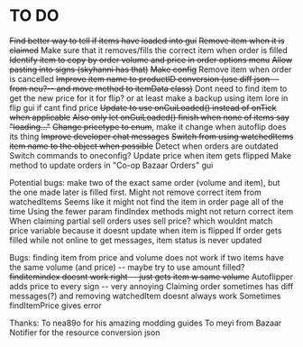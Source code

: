 # TO DO
~~Find better way to tell if items have loaded into gui~~
~~Remove item when it is claimed~~
Make sure that it removes/fills the correct item when order is filled
~~Identify item to copy by order volume and price in order options menu~~
~~Allow pasting into signs (skyhanni has that)~~
~~Make config~~
Remove item when order is cancelled
~~Improve item name to productID conversion (use diff json --from neu?-- and move method to itemData class)~~
Dont need to find item to get the new price for it for flip? or at least make a backup using item lore in flip gui if cant find price
~~Update to use onGuiLoaded() instead of onTick when applicable~~
~~Also only let onGuiLoaded() finish when none of items say "loading..."~~
~~Change pricetype to enum~~, make it change when autoflip does its thing
~~Improve developer chat messages~~
~~Switch from using watchedItems item name to the object when possible~~
Detect when orders are outdated
Switch commands to oneconfig?
Update price when item gets flipped
Make method to update orders in "Co-op Bazaar Orders" gui

Potential bugs:
make two of the exact same order (volume and item), but the one made later is filled first. Might not remove correct item from watchedItems
Seems like it might not find the item in order page all of the time
Using the fewer param findIndex methods might not return correct item
When claiming partial sell orders uses sell price? which wouldnt match price variable because it doesnt update when item is flipped
If order gets filled while not online to get messages, item status is never updated

Bugs:
finding item from price and volume does not work if two items have the same volume (and price) -- maybe try to use amount filled?
~~finditemindex doesnt work right -- just gets item w same volume~~
Autoflipper adds price to every sign -- very annoying
Claiming order sometimes has diff messages(?) and removing watchedItem doesnt always work
Sometimes findItemPrice gives error

Thanks:
To nea89o for his amazing modding guides
To meyi from Bazaar Notifier for the resource conversion json